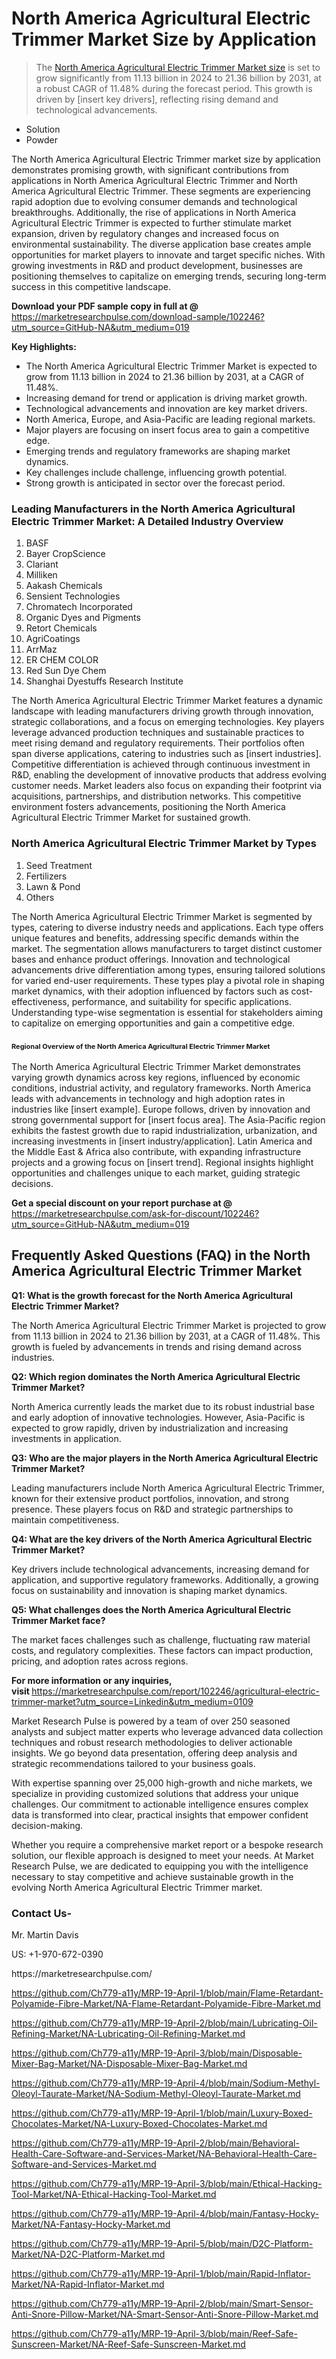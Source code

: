 <h1>North America Agricultural Electric Trimmer Market&nbsp;Size by Application</h1><blockquote><p>The <a href="https://marketresearchpulse.com/download-sample/102246?utm_source=GitHub-NA&amp;utm_medium=019">North America Agricultural Electric Trimmer Market size</a> is set to grow significantly from 11.13 billion in 2024 to 21.36 billion by 2031, at a robust CAGR of 11.48% during the forecast period. This growth is driven by [insert key drivers], reflecting rising demand and technological advancements.</p></blockquote><ul><li>Solution<li> Powder</li></ul><p>The North America Agricultural Electric Trimmer market size by application demonstrates promising growth, with significant contributions from applications in North America Agricultural Electric Trimmer and North America Agricultural Electric Trimmer. These segments are experiencing rapid adoption due to evolving consumer demands and technological breakthroughs. Additionally, the rise of applications in North America Agricultural Electric Trimmer is expected to further stimulate market expansion, driven by regulatory changes and increased focus on environmental sustainability. The diverse application base creates ample opportunities for market players to innovate and target specific niches. With growing investments in R&D and product development, businesses are positioning themselves to capitalize on emerging trends, securing long-term success in this competitive landscape.</p><p><strong>Download your PDF sample copy in full at @ </strong><a href="https://marketresearchpulse.com/download-sample/102246?utm_source=GitHub-NA&amp;utm_medium=019">https://marketresearchpulse.com/download-sample/102246?utm_source=GitHub-NA&amp;utm_medium=019</a></p><p><strong>Key Highlights: </strong></p><ul><li>The North America Agricultural Electric Trimmer Market is expected to grow from 11.13 billion in 2024 to 21.36 billion by 2031, at a CAGR of 11.48%.</li><li>Increasing demand for trend or application is driving market growth.</li><li>Technological advancements and innovation are key market drivers.</li><li>North America, Europe, and Asia-Pacific are leading regional markets.</li><li>Major players are focusing on insert focus area to gain a competitive edge.</li><li>Emerging trends and regulatory frameworks are shaping market dynamics.</li><li>Key challenges include challenge, influencing growth potential.</li><li>Strong growth is anticipated in sector over the forecast period.</li></ul><h3>Leading Manufacturers in the North America Agricultural Electric Trimmer Market: A Detailed Industry Overview</h3><ol><li>BASF</li><li>Bayer CropScience</li><li>Clariant</li><li>Milliken</li><li>Aakash Chemicals</li><li>Sensient Technologies</li><li>Chromatech Incorporated</li><li>Organic Dyes and Pigments</li><li>Retort Chemicals</li><li>AgriCoatings</li><li>ArrMaz</li><li>ER CHEM COLOR</li><li>Red Sun Dye Chem</li><li>Shanghai Dyestuffs Research Institute</li></ol><div class="flex max-w-full flex-col flex-grow"><div class="min-h-8 text-message flex w-full flex-col items-end gap-2 whitespace-normal break-words [.text-message+&amp;]:mt-5" dir="auto" data-message-author-role="assistant" data-message-id="fd8432e4-4910-450d-b182-61b7bfb0a01f" data-message-model-slug="gpt-4o"><div class="flex w-full flex-col gap-1 empty:hidden first:pt-[3px]"><div class="markdown prose w-full break-words dark:prose-invert light"><p>The North America Agricultural Electric Trimmer Market features a dynamic landscape with leading manufacturers driving growth through innovation, strategic collaborations, and a focus on emerging technologies. Key players leverage advanced production techniques and sustainable practices to meet rising demand and regulatory requirements. Their portfolios often span diverse applications, catering to industries such as [insert industries]. Competitive differentiation is achieved through continuous investment in R&amp;D, enabling the development of innovative products that address evolving customer needs. Market leaders also focus on expanding their footprint via acquisitions, partnerships, and distribution networks. This competitive environment fosters advancements, positioning the North America Agricultural Electric Trimmer Market for sustained growth.</p></div></div></div></div><h3>North America Agricultural Electric Trimmer Market by Types</h3><ol><li>Seed Treatment<li> Fertilizers<li> Lawn & Pond<li> Others</li></ol><div class="flex max-w-full flex-col flex-grow"><div class="min-h-8 text-message flex w-full flex-col items-end gap-2 whitespace-normal break-words [.text-message+&amp;]:mt-5" dir="auto" data-message-author-role="assistant" data-message-id="084470be-0bb7-4664-bddf-5156b4f41249" data-message-model-slug="gpt-4o-mini"><div class="flex w-full flex-col gap-1 empty:hidden first:pt-[3px]"><div class="markdown prose w-full break-words dark:prose-invert light"><p>The North America Agricultural Electric Trimmer Market is segmented by types, catering to diverse industry needs and applications. Each type offers unique features and benefits, addressing specific demands within the market. The segmentation allows manufacturers to target distinct customer bases and enhance product offerings. Innovation and technological advancements drive differentiation among types, ensuring tailored solutions for varied end-user requirements. These types play a pivotal role in shaping market dynamics, with their adoption influenced by factors such as cost-effectiveness, performance, and suitability for specific applications. Understanding type-wise segmentation is essential for stakeholders aiming to capitalize on emerging opportunities and gain a competitive edge.</p></div></div></div></div><h3><span style="font-size: 11px;">Regional Overview of the North America Agricultural Electric Trimmer Market</span></h3><div class="flex max-w-full flex-col flex-grow"><div class="min-h-8 text-message flex w-full flex-col items-end gap-2 whitespace-normal break-words [.text-message+&amp;]:mt-5" dir="auto" data-message-author-role="assistant" data-message-id="e9038762-ce64-4e30-91c9-9bd413514231" data-message-model-slug="gpt-4o-mini"><div class="flex w-full flex-col gap-1 empty:hidden first:pt-[3px]"><div class="markdown prose w-full break-words dark:prose-invert light"><p>The North America Agricultural Electric Trimmer Market demonstrates varying growth dynamics across key regions, influenced by economic conditions, industrial activity, and regulatory frameworks. North America leads with advancements in technology and high adoption rates in industries like [insert example]. Europe follows, driven by innovation and strong governmental support for [insert focus area]. The Asia-Pacific region exhibits the fastest growth due to rapid industrialization, urbanization, and increasing investments in [insert industry/application]. Latin America and the Middle East &amp; Africa also contribute, with expanding infrastructure projects and a growing focus on [insert trend]. Regional insights highlight opportunities and challenges unique to each market, guiding strategic decisions.</p></div></div></div></div><p><strong>Get a special discount on your report purchase at @ </strong><a href="https://marketresearchpulse.com/ask-for-discount/102246?utm_source=GitHub-NA&amp;utm_medium=019">https://marketresearchpulse.com/ask-for-discount/102246?utm_source=GitHub-NA&amp;utm_medium=019</a></p><h2>Frequently Asked Questions (FAQ) in the North America Agricultural Electric Trimmer Market</h2><p><strong>Q1: What is the growth forecast for the North America Agricultural Electric Trimmer Market?</strong></p><p>The North America Agricultural Electric Trimmer Market is projected to grow from 11.13 billion in 2024 to 21.36 billion by 2031, at a CAGR of 11.48%. This growth is fueled by advancements in trends and rising demand across industries.</p><p><strong>Q2: Which region dominates the North America Agricultural Electric Trimmer Market?</strong></p><p>North America currently leads the market due to its robust industrial base and early adoption of innovative technologies. However, Asia-Pacific is expected to grow rapidly, driven by industrialization and increasing investments in application.</p><p><strong>Q3: Who are the major players in the North America Agricultural Electric Trimmer Market?</strong></p><p>Leading manufacturers include North America Agricultural Electric Trimmer, known for their extensive product portfolios, innovation, and strong presence. These players focus on R&amp;D and strategic partnerships to maintain competitiveness.</p><p><strong>Q4: What are the key drivers of the North America Agricultural Electric Trimmer Market?</strong></p><p>Key drivers include technological advancements, increasing demand for application, and supportive regulatory frameworks. Additionally, a growing focus on sustainability and innovation is shaping market dynamics.</p><p><strong>Q5: What challenges does the North America Agricultural Electric Trimmer Market face?</strong></p><p>The market faces challenges such as challenge, fluctuating raw material costs, and regulatory complexities. These factors can impact production, pricing, and adoption rates across regions.</p><p><strong>For more information or any inquiries, visit&nbsp;</strong><a href="https://marketresearchpulse.com/report/102246/agricultural-electric-trimmer-market?utm_source=Linkedin&utm_medium=0109">https://marketresearchpulse.com/report/102246/agricultural-electric-trimmer-market?utm_source=Linkedin&utm_medium=0109</a></p><p>Market Research Pulse is powered by a team of over 250 seasoned analysts and subject matter experts who leverage advanced data collection techniques and robust research methodologies to deliver actionable insights. We go beyond data presentation, offering deep analysis and strategic recommendations tailored to your business goals.</p><p>With expertise spanning over 25,000 high-growth and niche markets, we specialize in providing customized solutions that address your unique challenges. Our commitment to actionable intelligence ensures complex data is transformed into clear, practical insights that empower confident decision-making.</p><p>Whether you require a comprehensive market report or a bespoke research solution, our flexible approach is designed to meet your needs. At Market Research Pulse, we are dedicated to equipping you with the intelligence necessary to stay competitive and achieve sustainable growth in the evolving North America Agricultural Electric Trimmer market.</p><h3><strong>Contact Us-</strong></h3><p>Mr. Martin Davis</p><p>US: +1-970-672-0390</p><p>https://marketresearchpulse.com/</p><p><a href="https://github.com/Ch779-a11y/MRP-19-April-1/blob/main/Flame-Retardant-Polyamide-Fibre-Market/NA-Flame-Retardant-Polyamide-Fibre-Market.md">https://github.com/Ch779-a11y/MRP-19-April-1/blob/main/Flame-Retardant-Polyamide-Fibre-Market/NA-Flame-Retardant-Polyamide-Fibre-Market.md</a></p><p><a href="https://github.com/Ch779-a11y/MRP-19-April-2/blob/main/Lubricating-Oil-Refining-Market/NA-Lubricating-Oil-Refining-Market.md">https://github.com/Ch779-a11y/MRP-19-April-2/blob/main/Lubricating-Oil-Refining-Market/NA-Lubricating-Oil-Refining-Market.md</a></p><p><a href="https://github.com/Ch779-a11y/MRP-19-April-3/blob/main/Disposable-Mixer-Bag-Market/NA-Disposable-Mixer-Bag-Market.md">https://github.com/Ch779-a11y/MRP-19-April-3/blob/main/Disposable-Mixer-Bag-Market/NA-Disposable-Mixer-Bag-Market.md</a></p><p><a href="https://github.com/Ch779-a11y/MRP-19-April-4/blob/main/Sodium-Methyl-Oleoyl-Taurate-Market/NA-Sodium-Methyl-Oleoyl-Taurate-Market.md">https://github.com/Ch779-a11y/MRP-19-April-4/blob/main/Sodium-Methyl-Oleoyl-Taurate-Market/NA-Sodium-Methyl-Oleoyl-Taurate-Market.md</a></p><p><a href="https://github.com/Ch779-a11y/MRP-19-April-1/blob/main/Luxury-Boxed-Chocolates-Market/NA-Luxury-Boxed-Chocolates-Market.md">https://github.com/Ch779-a11y/MRP-19-April-1/blob/main/Luxury-Boxed-Chocolates-Market/NA-Luxury-Boxed-Chocolates-Market.md</a></p><p><a href="https://github.com/Ch779-a11y/MRP-19-April-2/blob/main/Behavioral-Health-Care-Software-and-Services-Market/NA-Behavioral-Health-Care-Software-and-Services-Market.md">https://github.com/Ch779-a11y/MRP-19-April-2/blob/main/Behavioral-Health-Care-Software-and-Services-Market/NA-Behavioral-Health-Care-Software-and-Services-Market.md</a></p><p><a href="https://github.com/Ch779-a11y/MRP-19-April-3/blob/main/Ethical-Hacking-Tool-Market/NA-Ethical-Hacking-Tool-Market.md">https://github.com/Ch779-a11y/MRP-19-April-3/blob/main/Ethical-Hacking-Tool-Market/NA-Ethical-Hacking-Tool-Market.md</a></p><p><a href="https://github.com/Ch779-a11y/MRP-19-April-4/blob/main/Fantasy-Hocky-Market/NA-Fantasy-Hocky-Market.md">https://github.com/Ch779-a11y/MRP-19-April-4/blob/main/Fantasy-Hocky-Market/NA-Fantasy-Hocky-Market.md</a></p><p><a href="https://github.com/Ch779-a11y/MRP-19-April-5/blob/main/D2C-Platform-Market/NA-D2C-Platform-Market.md">https://github.com/Ch779-a11y/MRP-19-April-5/blob/main/D2C-Platform-Market/NA-D2C-Platform-Market.md</a></p><p><a href="https://github.com/Ch779-a11y/MRP-19-April-1/blob/main/Rapid-Inflator-Market/NA-Rapid-Inflator-Market.md">https://github.com/Ch779-a11y/MRP-19-April-1/blob/main/Rapid-Inflator-Market/NA-Rapid-Inflator-Market.md</a></p><p><a href="https://github.com/Ch779-a11y/MRP-19-April-2/blob/main/Smart-Sensor-Anti-Snore-Pillow-Market/NA-Smart-Sensor-Anti-Snore-Pillow-Market.md">https://github.com/Ch779-a11y/MRP-19-April-2/blob/main/Smart-Sensor-Anti-Snore-Pillow-Market/NA-Smart-Sensor-Anti-Snore-Pillow-Market.md</a></p><p><a href="https://github.com/Ch779-a11y/MRP-19-April-3/blob/main/Reef-Safe-Sunscreen-Market/NA-Reef-Safe-Sunscreen-Market.md">https://github.com/Ch779-a11y/MRP-19-April-3/blob/main/Reef-Safe-Sunscreen-Market/NA-Reef-Safe-Sunscreen-Market.md</a></p>
